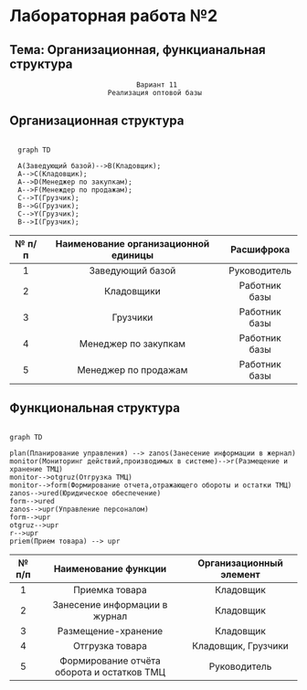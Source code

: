 
# Лабораторная работа №2 #

## Тема: Организационная, функцианальная структура ##

                                   Вариант 11
                            Реализация оптовой базы

## Организационная структура ##

```mermaid

  graph TD
  
  A(Заведующий базой)-->B(Кладовщик);
  A-->C(Кладовщик);
  A-->D(Менеджер по закупкам);
  A-->F(Менеждер по продажам);
  C-->T(Грузчик);
  B-->G(Грузчик);
  C-->Y(Грузчик);
  B-->I(Грузчик);

```

|№ п/п|Наименование организационной единицы|Расшифрока|
|:----:|:-------------:|:--------:|
|1|Заведующий базой|Руководитель|
|2|Кладовщики|Работник базы|
|3|Грузчики|Работник базы|
|4|Менеджер по закупкам|Работник базы|
|5|Менеджер по продажам|Работник базы|

## Функциональная структура ##

```mermaid

graph TD

plan(Планирование управления) --> zanos(Занесение информации в жернал)
monitor(Мониторинг действий,производимых в системе)-->r(Размещение и хранение ТМЦ)
monitor-->otgruz(Отгрузка ТМЦ)
monitor-->form(Формирование отчета,отражающего обороты и остатки ТМЦ)
zanos-->ured(Юридическое обеспечение)
form-->ured
zanos-->upr(Управление персоналом)
form-->upr
otgruz-->upr
r-->upr
priem(Прием товара) --> upr

```

|№ п/п|Наименование функции|Организационный элемент|
|:----:|:-------------:|:--------:|
|1|Приемка товара|Кладовщик|
|2|Занесение информации в журнал|Кладовщик|
|3|Размещение-хранение|Кладовщик|
|4|Отгрузка товара|Кладовщик, Грузчики|
|5|Формирование отчёта оборота и остатков ТМЦ|Руководитель|

